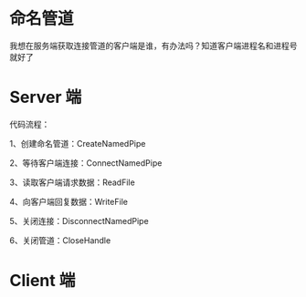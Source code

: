 # 命名管道
我想在服务端获取连接管道的客户端是谁，有办法吗？知道客户端进程名和进程号就好了


# Server 端

代码流程：

1、创建命名管道：CreateNamedPipe

2、等待客户端连接：ConnectNamedPipe

3、读取客户端请求数据：ReadFile

4、向客户端回复数据：WriteFile

5、关闭连接：DisconnectNamedPipe

6、关闭管道：CloseHandle

# Client 端
